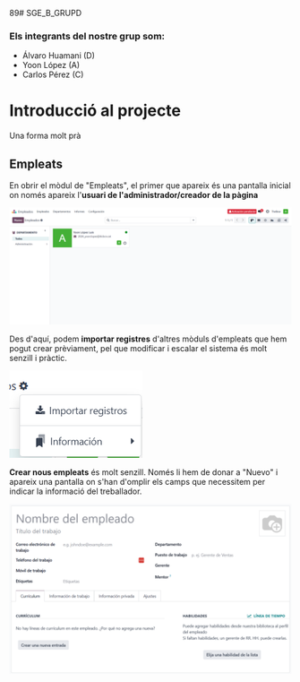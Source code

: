 89# SGE_B_GRUPD

### Els integrants del nostre grup som:
* Álvaro Huamani (D)
* Yoon López (A)
* Carlos Pérez (C)

# Introducció al projecte
Una forma molt prà

## Empleats
En obrir el mòdul de "Empleats", el primer que apareix és una pantalla inicial on només apareix l'**usuari de l'administrador/creador de la pàgina**

![Imatge de la pantalla inicial del mòdul d'empleats](img/Yoon/Empleats001.png)

Des d'aquí, podem **importar registres** d'altres mòduls d'empleats que hem pogut crear prèviament, pel que modificar i escalar el sistema és molt senzill i pràctic.

![Imatge que mostra com importar registres](img/Yoon/Empleats002.png)

**Crear nous empleats** és molt senzill. Només li hem de donar a "Nuevo" i apareix una pantalla on s'han d'omplir els camps que necessitem per indicar la informació del treballador.

![Imatge amb la pantalla de creació d'empleats sense cap informació posada](img/Yoon/Empleats003.png)
